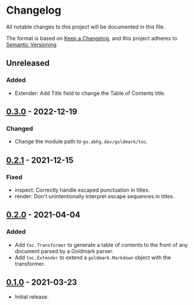 # Changelog
All notable changes to this project will be documented in this file.

The format is based on [Keep a Changelog](https://keepachangelog.com/en/1.0.0/),
and this project adheres to [Semantic Versioning](https://semver.org/spec/v2.0.0.html).

## Unreleased
### Added
- Extender: Add Title field to change the Table of Contents title.

## [0.3.0] - 2022-12-19
### Changed
- Change the module path to `go.abhg.dev/goldmark/toc`.

[0.3.0]: https://github.com/abhinav/goldmark-toc/releases/tag/v0.3.0

## [0.2.1] - 2021-12-15
### Fixed
- inspect: Correctly handle escaped punctuation in titles.
- render: Don't unintentionally interpret escape sequences in titles.

[0.2.1]: https://github.com/abhinav/goldmark-toc/releases/tag/v0.2.1

## [0.2.0] - 2021-04-04
### Added
- Add `toc.Transformer` to generate a table of contents to the front of any
  document parsed by a Goldmark parser.
- Add `toc.Extender` to extend a `goldmark.Markdown` object with the
  transformer.

[0.2.0]: https://github.com/abhinav/goldmark-toc/releases/tag/v0.2.0

## [0.1.0] - 2021-03-23
- Initial release.

[0.1.0]: https://github.com/abhinav/goldmark-toc/releases/tag/v0.1.0
